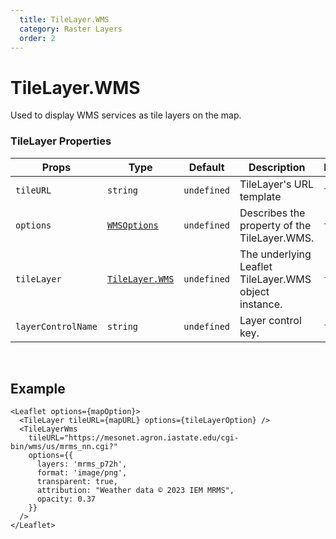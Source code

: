 ```yaml
---
  title: TileLayer.WMS
  category: Raster Layers
  order: 2
---
```

<script>
  import TileLayerWmsUsage from '/src/common/sample/tilelayer/TileLayerWMSUsage.svelte';
</script>

# TileLayer.WMS

Used to display WMS services as tile layers on the map.

### TileLayer Properties

<div class='doc-table-container'>

| Props | Type | Default | Description | Required |
| --- | --- | --- | --- | -- |
| `tileURL` | `string` | `undefined` | TileLayer's URL template | `true` | 
| `options` | [`WMSOptions`](https://leafletjs.com/reference.html#tilelayer-wms-option) | `undefined` | Describes the property of the TileLayer.WMS. | `true` |
| `tileLayer` | [`TileLayer.WMS`](https://leafletjs.com/reference.html#tilelayer-wms) | `undefined` | The underlying Leaflet TileLayer.WMS object instance. | `false` |
| `layerControlName`| `string` | `undefined` | Layer control key. | `false` |

</div>

<br>

## Example
<div class='example'>

  <TileLayerWmsUsage />

  ```svelte
  <Leaflet options={mapOption}>
    <TileLayer tileURL={mapURL} options={tileLayerOption} />
    <TileLayerWms
      tileURL="https://mesonet.agron.iastate.edu/cgi-bin/wms/us/mrms_nn.cgi?"
      options={{
        layers: 'mrms_p72h',
        format: 'image/png',
        transparent: true,
        attribution: "Weather data © 2023 IEM MRMS",
        opacity: 0.37
      }}
    />
  </Leaflet>
  ```

</div>